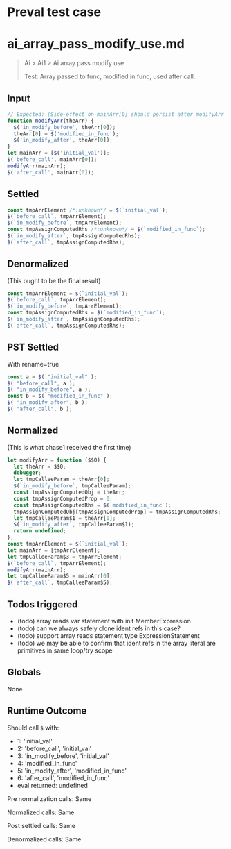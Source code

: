 # Preval test case

# ai_array_pass_modify_use.md

> Ai > Ai1 > Ai array pass modify use
>
> Test: Array passed to func, modified in func, used after call.

## Input

`````js filename=intro
// Expected: (Side-effect on mainArr[0] should persist after modifyArr call)
function modifyArr(theArr) {
  $('in_modify_before', theArr[0]);
  theArr[0] = $('modified_in_func');
  $('in_modify_after', theArr[0]);
}
let mainArr = [$('initial_val')];
$('before_call', mainArr[0]);
modifyArr(mainArr);
$('after_call', mainArr[0]);
`````


## Settled


`````js filename=intro
const tmpArrElement /*:unknown*/ = $(`initial_val`);
$(`before_call`, tmpArrElement);
$(`in_modify_before`, tmpArrElement);
const tmpAssignComputedRhs /*:unknown*/ = $(`modified_in_func`);
$(`in_modify_after`, tmpAssignComputedRhs);
$(`after_call`, tmpAssignComputedRhs);
`````


## Denormalized
(This ought to be the final result)

`````js filename=intro
const tmpArrElement = $(`initial_val`);
$(`before_call`, tmpArrElement);
$(`in_modify_before`, tmpArrElement);
const tmpAssignComputedRhs = $(`modified_in_func`);
$(`in_modify_after`, tmpAssignComputedRhs);
$(`after_call`, tmpAssignComputedRhs);
`````


## PST Settled
With rename=true

`````js filename=intro
const a = $( "initial_val" );
$( "before_call", a );
$( "in_modify_before", a );
const b = $( "modified_in_func" );
$( "in_modify_after", b );
$( "after_call", b );
`````


## Normalized
(This is what phase1 received the first time)

`````js filename=intro
let modifyArr = function ($$0) {
  let theArr = $$0;
  debugger;
  let tmpCalleeParam = theArr[0];
  $(`in_modify_before`, tmpCalleeParam);
  const tmpAssignComputedObj = theArr;
  const tmpAssignComputedProp = 0;
  const tmpAssignComputedRhs = $(`modified_in_func`);
  tmpAssignComputedObj[tmpAssignComputedProp] = tmpAssignComputedRhs;
  let tmpCalleeParam$1 = theArr[0];
  $(`in_modify_after`, tmpCalleeParam$1);
  return undefined;
};
const tmpArrElement = $(`initial_val`);
let mainArr = [tmpArrElement];
let tmpCalleeParam$3 = tmpArrElement;
$(`before_call`, tmpArrElement);
modifyArr(mainArr);
let tmpCalleeParam$5 = mainArr[0];
$(`after_call`, tmpCalleeParam$5);
`````


## Todos triggered


- (todo) array reads var statement with init MemberExpression
- (todo) can we always safely clone ident refs in this case?
- (todo) support array reads statement type ExpressionStatement
- (todo) we may be able to confirm that ident refs in the array literal are primitives in same loop/try scope


## Globals


None


## Runtime Outcome


Should call `$` with:
 - 1: 'initial_val'
 - 2: 'before_call', 'initial_val'
 - 3: 'in_modify_before', 'initial_val'
 - 4: 'modified_in_func'
 - 5: 'in_modify_after', 'modified_in_func'
 - 6: 'after_call', 'modified_in_func'
 - eval returned: undefined

Pre normalization calls: Same

Normalized calls: Same

Post settled calls: Same

Denormalized calls: Same
